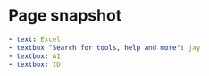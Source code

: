# Page snapshot

```yaml
- text: Excel
- textbox "Search for tools, help and more": jay
- textbox: A1
- textbox: ID
```